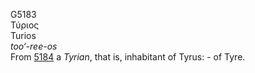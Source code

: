 G5183  
Τύριος  
Turios  
*too‘-ree-os*  
From [5184](g5184) a *Tyrian*, that is, inhabitant of Tyrus: - of
Tyre.  
